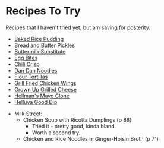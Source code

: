 # Recipes To Try

Recipes that I haven't tried yet, but am saving for posterity.

- [Baked Rice Pudding](baked_rice_pudding.md)
- [Bread and Butter Pickles](bb_pickles.md)
- [Buttermilk Substitute](buttermilk.md)
- [Egg Bites](egg_bites.md)
- [Chili Crisp](chili_crisp.md)
- [Dan Dan Noodles](dandan.md)
- [Flour Tortillas](flour_tortillas.md)
- [Grill Fried Chicken Wings](grill_fried_chicken_wings.md)
- [Grown Up Grilled Cheese](grown_up_grilled_cheese.md)
- [Hellman's Mayo Clone](hellmans.md)
- [Helluva Good Dip](helluva_good_dip.md)

* Milk Street:
  * Chicken Soup with Ricotta Dumplings (p 88)
    * Tried it - pretty good, kinda bland.
    * Worth a second try.
  * Chicken and Rice Noodles in Ginger-Hoisin Broth (p 71)
